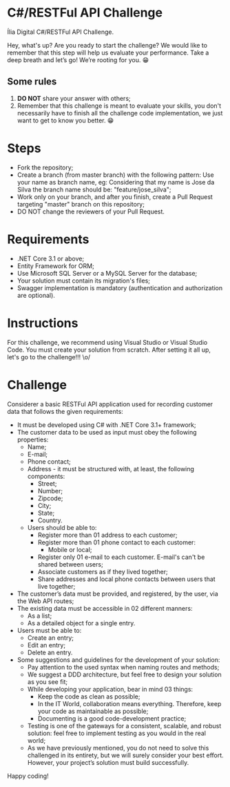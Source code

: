 # C#/RESTFul API Challenge
Ília Digital C#/RESTFul API Challenge.

Hey, what's up? Are you ready to start the challenge? We would like to remember that this step will help us evaluate your performance. Take a deep breath and let’s go! We’re rooting for you. 😁

## Some rules
  1.	**DO NOT** share your answer with others;
  2.	Remember that this challenge is meant to evaluate your skills, you don't necessarily have to finish all the challenge code implementation, we just want to get to know you better. 😁

# Steps
* Fork the repository;
* Create a branch (from master branch) with the following pattern: Use your name as branch name, eg: Considering that my name is Jose da Silva the branch name should be: "feature/jose_silva";
* Work only on your branch, and after you finish, create a Pull Request targeting "master" branch on this repository;
*	DO NOT change the reviewers of your Pull Request.

# Requirements
*	.NET Core 3.1 or above;
*	Entity Framework for ORM;
*	Use Microsoft SQL Server or a MySQL Server for the database;
*	Your solution must contain its migration's files;
*	Swagger implementation is mandatory (authentication and authorization are optional).

# Instructions
For this challenge, we recommend using Visual Studio or Visual Studio Code. You must create your solution from scratch.
After setting it all up, let's go to the challenge!!! \o/

# Challenge
Considerer a basic RESTFul API application used for recording customer data that follows the given requirements:
* It must be developed using C# with .NET Core 3.1+ framework;
* The customer data to be used as input must obey the following properties:
  * Name;
  * E-mail;
  * Phone contact;
  * Address - it must be structured with, at least, the following components:
    * Street;
    * Number;
    * Zipcode;
    * City;
    * State;
    * Country.
  * Users should be able to:
    * Register more than 01 address to each customer;
    * Register more than 01 phone contact to each customer:
      *  Mobile or local;
    * Register only 01 e-mail to each customer. E-mail's can't be shared between users;
    * Associate customers as if they lived together;
    * Share addresses and local phone contacts between users that live together;
*	The customer’s data must be provided, and registered, by the user, via the Web API routes;
*	The existing data must be accessible in 02 different manners:
    *	As a list;	  
    *	As a detailed object for a single entry.
*	Users must be able to:
    *	Create an entry;
    *	Edit an entry;
    * Delete an entry.
* Some suggestions and guidelines for the development of your solution:
    * Pay attention to the used syntax when naming routes and methods;
    *	We suggest a DDD architecture, but feel free to design your solution as you see fit;
    *	While developing your application, bear in mind 03 things:
          * Keep the code as clean as possible;
          * In the IT World, collaboration means everything. Therefore, keep your code as maintainable as possible;
          *	Documenting is a good code-development practice;
  *	Testing is one of the gateways for a consistent, scalable, and robust solution: feel free to implement testing as you would in the real world;
  *	As we have previously mentioned, you do not need to solve this challenged in its entirety, but we will surely consider your best effort. However, your project’s solution must build successfully.

Happy coding!


